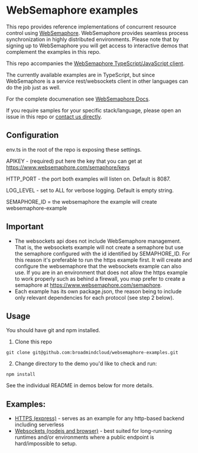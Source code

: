 # WebSemaphore examples

This repo provides reference implementations of concurrent resource control using [WebSemaphore](https://www.websemaphore.com/).
WebSemaphore provides seamless process synchronization in highly distributed environments.
Please note that by signing up to WebSemaphore you will get access to interactive demos that complement the examples in this repo.

This repo accompanies the [WebSemaphore TypeScript/JavaScript client](https://github.com/broadmindcloud/websemaphore). 

The currently available examples are in TypeScript, but since WebSemaphore is a service rest/websockets client in other languages can do the job just as well.

For the complete documenation see [WebSemaphore Docs](https://www.websemaphore.com/docs).

If you require samples for your specific stack/language, please open an issue in this repo or [contact us directly](https://www.websemaphore.com/contactus).


## Configuration
env.ts in the root of the repo is exposing these settings.

APIKEY - (required) put here the key that you can get at https://www.websemaphore.com/semaphore/keys

HTTP_PORT - the port both examples will listen on. Default is 8087.

LOG_LEVEL - set to ALL for verbose logging. Default is empty string.

SEMAPHORE_ID = the websemaphore the example will create websemaphore-example

## Important
* The websockets api does not include WebSemaphore management. That is, the
  websockets example will not create a semaphore but use the semaphore configured with the id identified by SEMAPHORE_ID.
  For this reason it's preferable to run the https example first. It will create and configure the websemaphore that the websockets example can also use.
  If you are in an environment that does not allow the https example to work properly such as behind a firewall, you map prefer to create a semaphore at https://www.websemaphore.com/semaphore.
* Each example has its own package.json, the reason being to include only relevant
  dependencies for each protocol (see step 2 below).

## Usage
You should have git and npm installed.

1. Clone this repo

`
git clone git@github.com:broadmindcloud/websemaphore-examples.git
`

2. Change directory to the demo you'd like to check and run:

`npm install`

See the individual README in demos below for more details.

## Examples:
* [HTTPS (express)](./http-express/README.md) - serves as an example for any http-based backend including serverless
* [Websockets (nodejs and browser)](./websockets/README.md) - best suited for long-running runtimes and/or environments where a public endpoint is hard/impossible to setup.